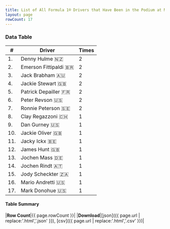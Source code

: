 ```yaml
---
title: List of All Formula 1® Drivers that Have Been in the Podium at Mosport International Raceway
layout: page
rowCount: 17
---
```


<canvas id="chart" width="400" height="180"></canvas>
<script>
var data = {
    "datasets": [
        {
            "backgroundColor": [
                "#f3a935",
                "#f3a935",
                "#f3a935",
                "#f3a935",
                "#f3a935",
                "#f3a935",
                "#f3a935",
                "#f3a935",
                "#f3a935",
                "#f3a935",
                "#f3a935",
                "#f3a935",
                "#f3a935",
                "#f3a935",
                "#f3a935",
                "#f3a935",
                "#f3a935"
            ],
            "borderColor": [
                "#f68639",
                "#f68639",
                "#f68639",
                "#f68639",
                "#f68639",
                "#f68639",
                "#f68639",
                "#f68639",
                "#f68639",
                "#f68639",
                "#f68639",
                "#f68639",
                "#f68639",
                "#f68639",
                "#f68639",
                "#f68639",
                "#f68639"
            ],
            "borderWidth": 1,
            "data": [
                2.0,
                2.0,
                2.0,
                2.0,
                2.0,
                2.0,
                2.0,
                1.0,
                1.0,
                1.0,
                1.0,
                1.0,
                1.0,
                1.0,
                1.0,
                1.0,
                1.0
            ],
            "label": "Times"
        }
    ],
    "labels": [
        "Denny Hulme",
        "Emerson Fittipaldi",
        "Jack Brabham",
        "Jackie Stewart",
        "Patrick Depailler",
        "Peter Revson",
        "Ronnie Peterson",
        "Clay Regazzoni",
        "Dan Gurney",
        "Jackie Oliver",
        "Jacky Ickx",
        "James Hunt",
        "Jochen Mass",
        "Jochen Rindt",
        "Jody Scheckter",
        "Mario Andretti",
        "Mark Donohue"
    ]
};
var options = {
  legend: {
    display: false
  },
  scales: {
    xAxes: [{
      ticks: {
        beginAtZero: true,
        maxRotation: 180,
        display: window.innerWidth > 800
      }
    }],
    yAxes: [{
      ticks: {
        beginAtZero: true
      }
    }]
  },
  onResize: function(chart, size) {
    chart.options.scales.xAxes[0].ticks.display = size.width > 800;
  }
};
var chart = new Chart("chart", {
    data: data,
    type: 'bar',
    options: options
});
</script>

<!-- div id="chart-navigation">
<button onclick="window.location = chart.toBase64Image();">Save as Image</button>
<button onclick="window.location = chart.toBase64Image();">Hello</button>
<button onclick="window.location = chart.toBase64Image();">Hello</button>
<select>
<option>one</option>
<option>two</option>
<option>three</option>
</select>
</div -->




### Data Table

| # | Driver | Times |
|--|--|--|
| 1. | Denny Hulme 🇳🇿 | 2 |
| 2. | Emerson Fittipaldi 🇧🇷 | 2 |
| 3. | Jack Brabham 🇦🇺 | 2 |
| 4. | Jackie Stewart 🇬🇧 | 2 |
| 5. | Patrick Depailler 🇫🇷 | 2 |
| 6. | Peter Revson 🇺🇸 | 2 |
| 7. | Ronnie Peterson 🇸🇪 | 2 |
| 8. | Clay Regazzoni 🇨🇭 | 1 |
| 9. | Dan Gurney 🇺🇸 | 1 |
| 10. | Jackie Oliver 🇬🇧 | 1 |
| 11. | Jacky Ickx 🇧🇪 | 1 |
| 12. | James Hunt 🇬🇧 | 1 |
| 13. | Jochen Mass 🇩🇪 | 1 |
| 14. | Jochen Rindt 🇦🇹 | 1 |
| 15. | Jody Scheckter 🇿🇦 | 1 |
| 16. | Mario Andretti 🇺🇸 | 1 |
| 17. | Mark Donohue 🇺🇸 | 1 |

#### Table Summary

|**Row Count**|{{ page.rowCount }}|
|**Download**|[json]({{ page.url | replace:'.html','.json' }}), [csv]({{ page.url | replace:'.html','.csv' }})|
